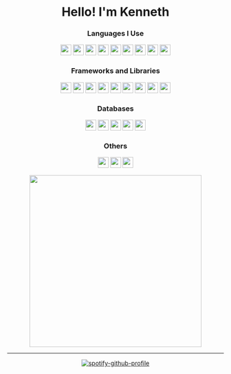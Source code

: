 <h1 align="center">Hello! I'm Kenneth</h1>



<h3 align="center">Languages I Use</h3>
<p align="center">
   <img src="https://img.shields.io/badge/c%23-%23239120.svg?style=for-the-badge&logo=csharp&logoColor=white"  height="25"/>
   <img src="https://img.shields.io/badge/TypeScript-3178C6.svg?style=for-the-badge&logo=TypeScript&logoColor=white"  height="25"/>
   <img src="https://img.shields.io/badge/HTML5-E34F26?style=for-the-badge&logo=html5&logoColor=white"  height="25"/>
   <img src="https://img.shields.io/badge/php-%23777BB4.svg?style=for-the-badge&logo=php&logoColor=white"  height="25"/>
   <img src="https://img.shields.io/badge/CSS3-1572B6?style=for-the-badge&logo=css3&logoColor=white"  height="25"/>
   <img src="https://img.shields.io/badge/JavaScript-323330?style=for-the-badge&logo=javascript&logoColor=F7DF1E"  height="25"/>
   <img src="https://img.shields.io/badge/Python-14354C?style=for-the-badge&logo=python&logoColor=white"  height="25"/>
   <img src="https://img.shields.io/badge/Java-ED8B00?style=for-the-badge&logo=java&logoColor=white"  height="25"/>
   <img src="https://img.shields.io/badge/dart-%230175C2.svg?style=for-the-badge&logo=dart&logoColor=white"  height="25"/>
   
</p>
   
<h3 align="center">Frameworks and Libraries</h3>
<p align="center">
   <img src="https://img.shields.io/badge/.NET-5C2D91?style=for-the-badge&logo=.net&logoColor=white"  height="25"/>
   <img src="https://img.shields.io/badge/Chakra%20UI-319795.svg?style=for-the-badge&logo=Chakra-UI&logoColor=white"  height="25"/>
   <img src="https://img.shields.io/badge/Tailwind%20CSS-06B6D4.svg?style=for-the-badge&logo=Tailwind-CSS&logoColor=white"  height="25"/>
   <img src="https://img.shields.io/badge/Selenium-43B02A.svg?style=for-the-badge&logo=Selenium&logoColor=white"  height="25"/>
   <img src="https://img.shields.io/badge/node.js-6DA55F?style=for-the-badge&logo=node.js&logoColor=white"  height="25"/>
   <img src="https://img.shields.io/badge/express.js-%23404d59.svg?style=for-the-badge&logo=express&logoColor=%2361DAFB"  height="25"/>
   <img src="https://img.shields.io/badge/react-%2320232a.svg?style=for-the-badge&logo=react&logoColor=%2361DAFB"  height="25"/>
   <img src="https://img.shields.io/badge/Passport-34E27A.svg?style=for-the-badge&logo=Passport&logoColor=white"  height="25"/>
   <img src="https://img.shields.io/badge/Flutter-%2302569B.svg?style=for-the-badge&logo=Flutter&logoColor=white"  height="25"/>
</p>

<h3 align="center">Databases</h3>
<p align="center">
   <img src="https://img.shields.io/badge/Microsoft%20SQL%20Server-CC2927?style=for-the-badge&logo=microsoft%20sql%20server&logoColor=white"  height="25"/>
   <img src="https://img.shields.io/badge/MySQL-4479A1.svg?style=for-the-badge&logo=MySQL&logoColor=white"  height="25"/>
   <img src="https://img.shields.io/badge/SQLite-003B57.svg?style=for-the-badge&logo=SQLite&logoColor=white"  height="25"/>
   <img src="https://img.shields.io/badge/MongoDB-%234ea94b.svg?style=for-the-badge&logo=mongodb&logoColor=white"  height="25"/>
   <img src="https://img.shields.io/badge/MariaDB-003545?style=for-the-badge&logo=mariadb&logoColor=white"  height="25"/>
</p>

<h3 align="center">Others</h3>
<p align="center">
   <img src="https://img.shields.io/badge/Firebase-FFCA28.svg?style=for-the-badge&logo=Firebase&logoColor=black"  height="25"/>
   <img src="https://img.shields.io/badge/git-%23F05033.svg?style=for-the-badge&logo=git&logoColor=white"  height="25"/>
   <img src="https://img.shields.io/badge/curl-073551.svg?style=for-the-badge&logo=curl&logoColor=white"  height="25"/>
</p>

<div align="center">  
  <img width="400" src="https://github-readme-stats.vercel.app/api/top-langs/?username=kenBinary&layout=compact&theme=cobalt" />
</div>

***

<div align="center" style="">

[![spotify-github-profile](https://spotify-github-profile.kittinanx.com/api/view?uid=31flmhs2knar6oaxlwn5xi5jqlui&cover_image=true&theme=natemoo-re&show_offline=false&background_color=2e3440&interchange=false&bar_color=53b14f&bar_color_cover=true)](https://github.com/kittinan/spotify-github-profile)
   
</div>
